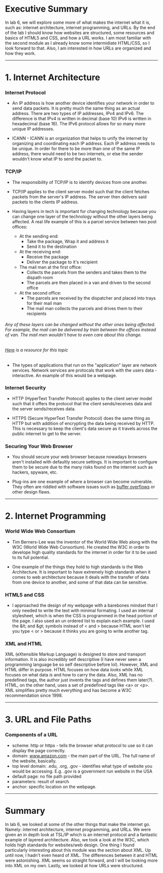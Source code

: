 # Executive Summary

&Tab;In lab 6, we will explore some more of what makes the internet what it is, such as: internet architecture, internet programming, and URLs. By the end of the lab I should know how websites are structured, some resources and basics of HTML5 and CSS, and how a URL works. I am most familiar with the second module as I already know some intermidiate HTML/CSS, so I look forward to that. Also, I am interested in how URLs are organized and how they work.
___

# 1. Internet Architecture
### Internet Protocol
- An IP address is how another device identifies your network in order to send data packets. It is pretty much the same thing as an actual address. There are two types of IP addresses, IPv4 and IPv6. The difference is that IPv4 is written in decimal (base 10) IPv6 is written in hexadecimal (base 16). The IPv6 protocol allows for so many more unique IP addresses.

- ICANN - ICANN is an organization that helps to unify the internet by organizing and coordinating each IP address. Each IP address needs to be unique. In order for there to be more than one of the same IP address, there would need to be two internets, or else the sender wouldn't know what IP to send the packet to.

### TCP/IP
- The responsibility of TCP/IP is to identify devices from one another.

- TCP/IP applies to the client server model such that the client fetches packets from the server's IP address. The server then delivers said packets to the clients IP address.

- Having layers in tech is important for changing technology because you can change one layer of the technology without the other layers being affected. A real life example of this is a parcel service between two post offices:
  - At the sending end:
    - Take the package, Wrap it and address it
    - Send it to the destination
  - At the receiving end: 
    - Receive the package
    - Deliver the package to it's recipient
  - The mail man at the first office:
    - Collects the parcels from the senders and takes them to the dispath room
    - The parcels are then placed in a van and driven to the second office
  - At the second office:
    - The parcels are received by the dispatcher and placed into trays for their mail man
    - The mail man collects the parcels and drives them to their recipients
###### Any of these layers can be changed without the other ones being affected. For example, the mail can be delivered by train between the offices instead of van. The mail men wouldn't have to even care about this change.
<h6><a href="http://www.steves-internet-guide.com/internet-protocol-suite-explained/">Here</a> is a resource for this topic</h6>

- The types of applications that run on the "application" layer are network services. Network services are protocals that work with the users data - interactive. An example of this would be a webpage. 

### Internet Security
- HTTP (HyperText Transfer Protocol) applies to the client server model such that it offers the protocol that the client sends/receives data and the server sends/receives data. 

- HTTPS (Secure HyperText Transfer Protocol) does the same thing as HTTP but with addition of encrypting the data being received by HTTP. This is necessary to keep the client's data secure as it travels across the public internet to get to the server.

### Securing Your Web Browser
- You should secure your web browser because nowadays browsers aren't installed with defaultly secure settings. It is important to configure them to be secure due to the many risks found on the internet such as hackers, spyware, etc.

- Plug-ins are one example of where a browser can become vulnerable. They often are riddled with software issues such as <a href="https://www.google.com/search?q=buffer+overflow&rlz=1C1CHBF_enUS864US864&oq=buffer+overflow&aqs=chrome..69i57.3894j0j7&sourceid=chrome&ie=UTF-8">buffer overflows</a> or other design flaws.
___

# 2. Internet Programming

### World Wide Web Consortium
- Tim Berners-Lee was the inventor of the World Wide Web along with the W3C (World Wide Web Consortium). He created the W3C in order to develope high quality standards for the internet in order for it to be used to its full potential. 

- One example of the things they hold to high standards is the Web Architecture. It is important to have extremely high standards when it comes to web architecture because it deals with the transfer of data from one device to another, and some of that data can be sensitive.

### HTML5 and CSS
- I approached the design of my webpage with a barebones mindset that I only needed to write the text with minimal formating. I used an internal stylesheet, which is when the CSS is programmed in the head portion of the page. I also used an un ordered list to explain each example. I used the &amp;lt; and &amp;gt; symbols instead of < and > because HTML won't let you type < or > because it thinks you are going to write another tag. 

### XML and HTML
XML (eXtensible Markup Language) is designed to store and transport information. It is also incredibly self descriptive (I have never seen a programming language be so self descriptive before lol). However, XML and HTML differ in purpose. HTML focuses on how data *looks* while XML focuses on what data *is* and how to carry the data. Also, XML has no predefined tags, the author just invents the tags and defines them later(?). HTML, on the other hand, uses a set of predefined tags like &lt;a&gt; or &lt;p&gt;. XML simplifies pretty much everything and has become a W3C recommendation since 1998.
___

# 3. URL and File Paths

### Components of a URL 
- scheme: http or https - tells the browser what protocol to use so it can display the page correctly.
- domain: www.amazon.com - the main part of the URL. The full name of the website, basically.
- top level domain: .edu, .org, .gov - identifies what type of website you would be accessing. E.g. .gov is a government run website in the USA
- default page: no file path provided
- parameters: result of search
- anchor: specific location on the webpage.
___
# Summary
&Tab;In lab 6, we looked at some of the other things that make the internet go. Namely: internet architecture, internet programming, and URLs. We were given an in depth look at TSL/IP which is an internet protocol and a fantastic example of layered architecture. Also, we took a look at the W3C, which holds high standards for websites/web design. One thing I found particularly interesting about this module was the section about XML. Up until now, I hadn't even heard of XML. The differences between it and HTML were astonishing. XML seems so straight forward, and I will be looking more into XML on my own. Lastly, we looked at how URLs were structured.

